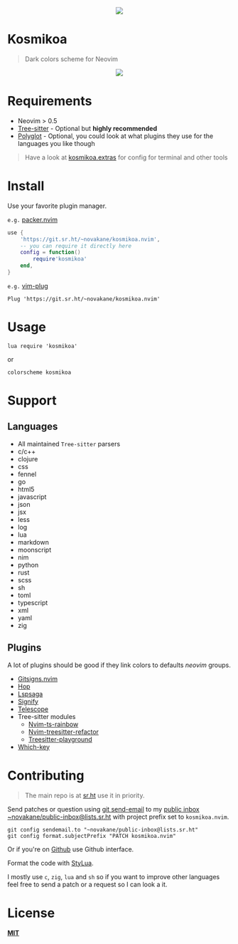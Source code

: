 <p align="center"><img src="https://git.sr.ht/~novakane/kosmikoa.nvim/blob/main/.assets/kosmikoa.jpg"kosmikoa""/></a></p>

# Kosmikoa

> Dark colors scheme for Neovim

<p align="center"><img src="https://git.sr.ht/~novakane/kosmikoa.nvim/blob/main/.assets/lua.png"lua""/></a></p>

# Requirements

-   Neovim > 0.5
-   [Tree-sitter][] - Optional but **highly recommended**
-   [Polyglot][] - Optional, you could look at what plugins they use for
    the languages you like though

> Have a look at [kosmikoa.extras][] for config for terminal and other tools

[polyglot]: https://github.com/sheerun/vim-polyglot
[tree-sitter]: https://github.com/nvim-treesitter/nvim-treesitter
[kosmikoa.extras]: https://git.sr.ht/~novakane/kosmikoa.extras

# Install

Use your favorite plugin manager.

`e.g.` [packer.nvim][]

```lua
use {
    'https://git.sr.ht/~novakane/kosmikoa.nvim',
    -- you can require it directly here
    config = function()
        require'kosmikoa'
    end,
}
```

`e.g.` [vim-plug][]

    Plug 'https://git.sr.ht/~novakane/kosmikoa.nvim'

[packer.nvim]: https://github.com/wbthomason/packer.nvim
[vim-plug]: https://github.com/junegunn/vim-plug

# Usage

    lua require 'kosmikoa'

or

    colorscheme kosmikoa

# Support

## Languages

-   All maintained `Tree-sitter` parsers
-   c/c++
-   clojure
-   css
-   fennel
-   go
-   html5
-   javascript
-   json
-   jsx
-   less
-   log
-   lua
-   markdown
-   moonscript
-   nim
-   python
-   rust
-   scss
-   sh
-   toml
-   typescript
-   xml
-   yaml
-   zig

## Plugins

A lot of plugins should be good if they link colors to defaults _neovim_
groups.

-   [Gitsigns.nvim][]
-   [Hop][]
-   [Lspsaga][]
-   [Signify][]
-   [Telescope][]
-   Tree-sitter modules
    -   [Nvim-ts-rainbow][]
    -   [Nvim-treesitter-refactor][]
    -   [Treesitter-playground][]
-   [Which-key][]

[gitsigns.nvim]: https://github.com/lewis6991/gitsigns.nvim
[hop]: https://github.com/phaazon/hop.nvim
[lspsaga]: https://github.com/glepnir/lspsaga.nvim
[signify]: http//github.com/mhinz/vim-signify
[telescope]: https://github.com/nvim-telescope/telescope.nvim
[nvim-ts-rainbow]: https://github.com/p00f/nvim-ts-rainbow
[nvim-treesitter-refactor]: https://github.com/nvim-treesitter/nvim-treesitter-refactor
[treesitter-playground]: https://github.com/nvim-treesitter/playground
[which-key]: https://github.com/liuchengxu/vim-which-key

# Contributing

> The main repo is at [sr.ht][] use it in priority.

Send patches or question using [git send-email][] to my [public inbox][]
[~novakane/public-inbox@lists.sr.ht][] with project prefix set to
`kosmikoa.nvim`.

```
git config sendemail.to "~novakane/public-inbox@lists.sr.ht"
git config format.subjectPrefix "PATCH kosmikoa.nvim"
```

Or if you're on [Github][] use Github interface.

Format the code with [StyLua][].

I mostly use `c`, `zig`, `lua` and `sh` so if you want to improve other
languages feel free to send a patch or a request so I can look a it.

[sr.ht]: https://git.sr.ht/~novakane/kosmikoa.nvim
[git send-email]: https://git-send-email.io
[public inbox]: https://lists.sr.ht/~novakane/public-inbox
[~novakane/public-inbox@lists.sr.ht]: mailto:~novakane/public-inbox@lists.sr.ht
[github]: https://github.com/novakne/kosmikoa.nvim
[StyLua]: https://github.com/JohnnyMorganz/StyLua

# License

**[MIT][]**

[mit]: LICENSE
